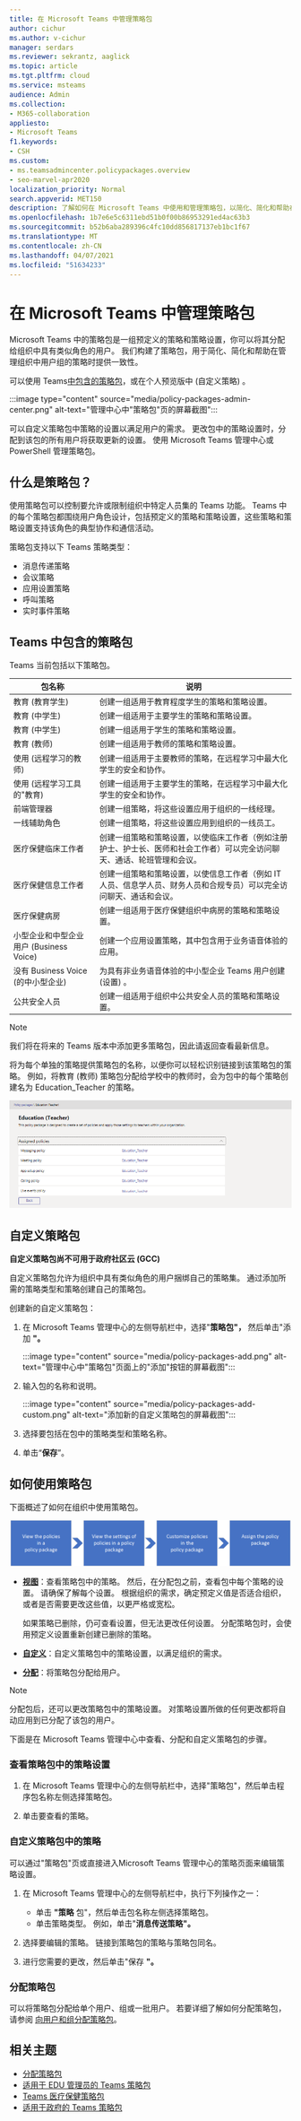 ```yaml
---
title: 在 Microsoft Teams 中管理策略包
author: cichur
ms.author: v-cichur
manager: serdars
ms.reviewer: sekrantz, aaglick
ms.topic: article
ms.tgt.pltfrm: cloud
ms.service: msteams
audience: Admin
ms.collection:
- M365-collaboration
appliesto:
- Microsoft Teams
f1.keywords:
- CSH
ms.custom:
- ms.teamsadmincenter.policypackages.overview
- seo-marvel-apr2020
localization_priority: Normal
search.appverid: MET150
description: 了解如何在 Microsoft Teams 中使用和管理策略包，以简化、简化和帮助在管理用户组的策略时提供一致性。
ms.openlocfilehash: 1b7e6e5c6311ebd51b0f00b86953291ed4ac63b3
ms.sourcegitcommit: b52b6aba289396c4fc10dd856817137eb1bc1f67
ms.translationtype: MT
ms.contentlocale: zh-CN
ms.lasthandoff: 04/07/2021
ms.locfileid: "51634233"
---
```

# <a name="manage-policy-packages-in-microsoft-teams"></a>在 Microsoft Teams 中管理策略包

Microsoft Teams 中的策略包是一组预定义的策略和策略设置，你可以将其分配给组织中具有类似角色的用户。 我们构建了策略包，用于简化、简化和帮助在管理组织中用户组的策略时提供一致性。  

可以使用 Teams[中包含的策略包](#policy-packages-included-in-teams)，或在个人[](#custom-policy-packages)预览版中 (自定义策略) 。

:::image type="content" source="media/policy-packages-admin-center.png" alt-text="管理中心中"策略包"页的屏幕截图":::

可以自定义策略包中策略的设置以满足用户的需求。 更改包中的策略设置时，分配到该包的所有用户将获取更新的设置。 使用 Microsoft Teams 管理中心或 PowerShell 管理策略包。

## <a name="what-is-a-policy-package"></a>什么是策略包？

使用策略包可以控制要允许或限制组织中特定人员集的 Teams 功能。 Teams 中的每个策略包都围绕用户角色设计，包括预定义的策略和策略设置，这些策略和策略设置支持该角色的典型协作和通信活动。

策略包支持以下 Teams 策略类型：

- 消息传递策略
- 会议策略
- 应用设置策略
- 呼叫策略
- 实时事件策略

## <a name="policy-packages-included-in-teams"></a>Teams 中包含的策略包

Teams 当前包括以下策略包。

| 包名称 | 说明 |
|---------|---------|
|教育 (教育学生)     |创建一组适用于教育程度学生的策略和策略设置。|
|教育 (中学生)    |创建一组适用于主要学生的策略和策略设置。|
|教育 (中学生)     |创建一组适用于学生的策略和策略设置。         |
|教育 (教师)     |创建一组适用于教师的策略和策略设置。      |
|使用 (远程学习的教师)     |创建一组适用于主要教师的策略，在远程学习中最大化学生的安全和协作。      |
|使用 (远程学习工具的"教育)     |创建一组适用于主要学生的策略，在远程学习中最大化学生的安全和协作。      |
|前端管理器 |创建一组策略，将这些设置应用于组织的一线经理。 |
|一线辅助角色 |创建一组策略，将这些设置应用到组织的一线员工。 |
|医疗保健临床工作者  |创建一组策略和策略设置，以使临床工作者（例如注册护士、护士长、医师和社会工作者）可以完全访问聊天、通话、轮班管理和会议。 |
|医疗保健信息工作者  |创建一组策略和策略设置，以使信息工作者（例如 IT 人员、信息学人员、财务人员和合规专员）可以完全访问聊天、通话和会议。|
|医疗保健病房  |创建一组适用于医疗保健组织中病房的策略和策略设置。|
|小型企业和中型企业用户 (Business Voice)  |创建一个应用设置策略，其中包含用于业务语音体验的应用。|
|没有 Business Voice (的中小型企业)  |为具有非业务语音体验的中小型企业 Teams 用户创建 (设置) 。
|公共安全人员   |创建一组适用于组织中公共安全人员的策略和策略设置。|

> [!NOTE]
> 我们将在将来的 Teams 版本中添加更多策略包，因此请返回查看最新信息。  

将为每个单独的策略提供策略包的名称，以便你可以轻松识别链接到该策略包的策略。
例如，将教育 (教师) 策略包分配给学校中的教师时，会为包中的每个策略创建名为 Education_Teacher 的策略。

![教育教师教师 (策略) 屏幕截图](media/policy-packages-education_teacher.png)

## <a name="custom-policy-packages"></a>自定义策略包

**自定义策略包尚不可用于政府社区云 (GCC)**

自定义策略包允许为组织中具有类似角色的用户捆绑自己的策略集。 通过添加所需的策略类型和策略创建自己的策略包。

创建新的自定义策略包：

1. 在 Microsoft Teams 管理中心的左侧导航栏中，选择"**策略包"，** 然后单击"添加 **"。**

    :::image type="content" source="media/policy-packages-add.png" alt-text="管理中心中"策略包"页面上的"添加"按钮的屏幕截图":::

2. 输入包的名称和说明。

    :::image type="content" source="media/policy-packages-add-custom.png" alt-text="添加新的自定义策略包的屏幕截图":::

3. 选择要包括在包中的策略类型和策略名称。

4. 单击“**保存**”。

## <a name="how-to-use-policy-packages"></a>如何使用策略包

下面概述了如何在组织中使用策略包。

![如何使用策略包的概述](media/manage-policy-packages-overview.png)

- **[视图](#view-the-settings-of-a-policy-in-a-policy-package)**：查看策略包中的策略。 然后，在分配包之前，查看包中每个策略的设置。 请确保了解每个设置。 根据组织的需求，确定预定义值是否适合组织，或者是否需要更改这些值，以更严格或宽松。

    如果策略已删除，仍可查看设置，但无法更改任何设置。 分配策略包时，会使用预定义设置重新创建已删除的策略。

- **[自定义](#customize-policies-in-a-policy-package)**：自定义策略包中的策略设置，以满足组织的需求。

- **[分配](#assign-a-policy-package)**：将策略包分配给用户。  

> [!NOTE]
> 分配包后，还可以更改策略包中的策略设置。 对策略设置所做的任何更改都将自动应用到已分配了该包的用户。

下面是在 Microsoft Teams 管理中心中查看、分配和自定义策略包的步骤。

### <a name="view-the-settings-of-a-policy-in-a-policy-package"></a>查看策略包中的策略设置

1. 在 Microsoft Teams 管理中心的左侧导航栏中，选择"策略包"，然后单击程序包名称左侧选择策略包。

2. 单击要查看的策略。

### <a name="customize-policies-in-a-policy-package"></a>自定义策略包中的策略

可以通过"策略包"页或直接进入Microsoft Teams 管理中心的策略页面来编辑策略设置。

1. 在 Microsoft Teams 管理中心的左侧导航栏中，执行下列操作之一：
    - 单击 **"策略** 包"，然后单击包名称左侧选择策略包。
    - 单击策略类型。  例如，单击"**消息传送策略"。**

2. 选择要编辑的策略。 链接到策略包的策略与策略包同名。

3. 进行您需要的更改，然后单击"保存 **"。**

### <a name="assign-a-policy-package"></a>分配策略包

可以将策略包分配给单个用户、组或一批用户。 若要详细了解如何分配策略包，请参阅 [向用户和组分配策略包](assign-policy-packages.md)。

## <a name="related-topics"></a>相关主题

- [分配策略包](assign-policy-packages.md)
- [适用于 EDU 管理员的 Teams 策略包](policy-packages-edu.md)
- [Teams 医疗保健策略包](policy-packages-healthcare.md)
- [适用于政府的 Teams 策略包](policy-packages-gov.md)
